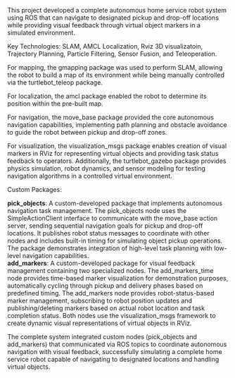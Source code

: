 This project developed a complete autonomous home service robot system using ROS that can navigate to designated pickup and drop-off locations while providing visual feedback through virtual object markers in a simulated environment.

Key Technologies: SLAM, AMCL Localization, Rviz 3D visualizatoin, Trajectory Planning, Particle Filtering, Sensor Fusion, and Teleoperation.

For mapping, the gmapping package was used to perform SLAM, allowing the robot to build a map of its environment while being manually controlled via the turtlebot_teleop package. 

For localization, the amcl package enabled the robot to determine its position within the pre-built map.

For navigation, the move_base package provided the core autonomous navigation capabilities, implementing path planning and obstacle avoidance to guide the robot between pickup and drop-off zones. 

For visualization, the visualization_msgs package enables creation of visual markers in RViz for representing virtual objects and providing task status feedback to operators.
Additionally, the turtlebot_gazebo package provides physics simulation, robot dynamics, and sensor modeling for testing navigation algorithms in a controlled virtual environment.

Custom Packages:

**pick_objects**: A custom-developed package that implements autonomous navigation task management. The pick_objects node uses the SimpleActionClient interface to communicate with the move_base action server, sending sequential navigation goals for pickup and drop-off locations. It publishes robot status messages to coordinate with other nodes and includes built-in timing for simulating object pickup operations. The package demonstrates integration of high-level task planning with low-level navigation capabilities.
<br>
**add_markers**: A custom-developed package for visual feedback management containing two specialized nodes. The add_markers_time node provides time-based marker visualization for demonstration purposes, automatically cycling through pickup and delivery phases based on predefined timing. The add_markers node provides robot-status-based marker management, subscribing to robot position updates and publishing/deleting markers based on actual robot location and task completion status. Both nodes use the visualization_msgs framework to create dynamic visual representations of virtual objects in RViz.

The complete system integrated custom nodes (pick_objects and add_markers) that communicated via ROS topics to coordinate autonomous navigation with visual feedback, successfully simulating a complete home service robot capable of navigating to designated locations and handling virtual objects.
